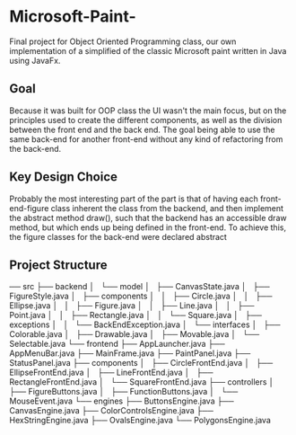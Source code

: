 # Microsoft-Paint-

Final project for Object Oriented Programming class, our own implementation of a simplified of the classic Microsoft paint written in Java using JavaFx.

## Goal

Because it was built for OOP class the UI wasn't the main focus, but on the principles used to create the different components, as well as the division 
between the front end and the back end. The goal being able to use the same back-end for another front-end without any kind of refactoring from the back-end.

## Key Design Choice

Probably the most interesting part of the part is that of having each front-end-figure class inherent the class from the backend, and then implement the 
abstract method draw(), such that the backend has an accessible draw method, but which ends up being defined in the front-end. To achieve this, the 
figure classes for the back-end were declared abstract

## Project Structure

── src
    ├── backend
    │   └── model
    │       ├── CanvasState.java
    │       ├── FigureStyle.java
    │       ├── components
    │       │   ├── Circle.java
    │       │   ├── Ellipse.java
    │       │   ├── Figure.java
    │       │   ├── Line.java
    │       │   ├── Point.java
    │       │   ├── Rectangle.java
    │       │   └── Square.java
    │       ├── exceptions
    │       │   └── BackEndException.java
    │       └── interfaces
    │           ├── Colorable.java
    │           ├── Drawable.java
    │           ├── Movable.java
    │           └── Selectable.java
    └── frontend
        ├── AppLauncher.java
        ├── AppMenuBar.java
        ├── MainFrame.java
        ├── PaintPanel.java
        ├── StatusPanel.java
        ├── components
        │   ├── CircleFrontEnd.java
        │   ├── EllipseFrontEnd.java
        │   ├── LineFrontEnd.java
        │   ├── RectangleFrontEnd.java
        │   └── SquareFrontEnd.java
        ├── controllers
        │   ├── FigureButtons.java
        │   ├── FunctionButtons.java
        │   └── MouseEvent.java
        └── engines
            ├── ButtonsEngine.java
            ├── CanvasEngine.java
            ├── ColorControlsEngine.java
            ├── HexStringEngine.java
            ├── OvalsEngine.java
            └── PolygonsEngine.java

